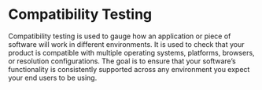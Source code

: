 # Compatibility Testing

Compatibility testing is used to gauge how an application or piece of software will work in different environments. It is used to check that your product is compatible with multiple operating systems, platforms, browsers, or resolution configurations. The goal is to ensure that your software’s functionality is consistently supported across any environment you expect your end users to be using. 